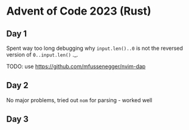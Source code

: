 # Advent of Code 2023 (Rust)

## Day 1

Spent way too long debugging why `input.len()..0` is not the reversed version of `0..input.len()` ._.

TODO: use https://github.com/mfussenegger/nvim-dap

## Day 2

No major problems, tried out `nom` for parsing - worked well

## Day 3


